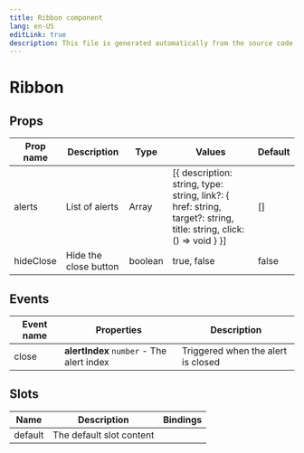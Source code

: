 ```yaml
---
title: Ribbon component
lang: en-US
editLink: true
description: This file is generated automatically from the source code. Changes made here will be lost.
---
```


# Ribbon

<!--@include: ./ribbon.doc.md-->

## Props

| Prop name | Description           | Type    | Values                                                                                                                 | Default |
| --------- | --------------------- | ------- | ---------------------------------------------------------------------------------------------------------------------- | ------- |
| alerts    | List of alerts        | Array   | [{ description: string, type: string, link?: { href: string, target?: string, title: string, click: () =&gt; void } }] | []      |
| hideClose | Hide the close button | boolean | true, false                                                                                                            | false   |

## Events

| Event name | Properties                                | Description                        |
| ---------- | ----------------------------------------- | ---------------------------------- |
| close      | **alertIndex** `number` - The alert index | Triggered when the alert is closed |

## Slots

| Name    | Description              | Bindings |
| ------- | ------------------------ | -------- |
| default | The default slot content |          |

